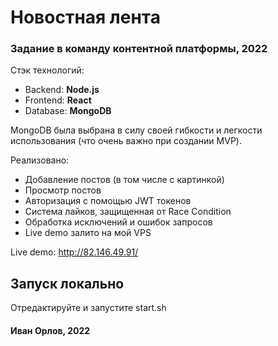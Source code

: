 # Новостная лента
### Задание в команду контентной платформы, 2022
Стэк технологий: 
- Backend: **Node.js**
- Frontend: **React**
- Database: **MongoDB**

MongoDB была выбрана в силу своей гибкости и легкости использования (что очень важно при создании MVP).

Реализовано:
- Добавление постов (в том числе с картинкой)
- Просмотр постов
- Авторизация с помощью JWT токенов
- Система лайков, защищенная от Race Condition
- Обработка исключений и ошибок запросов
- Live demo залито на мой VPS

Live demo: http://82.146.49.91/

## Запуск локально
Отредактируйте и запустите start.sh

#### Иван Орлов, 2022